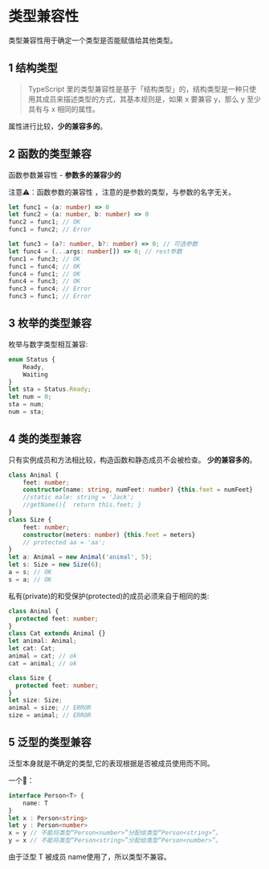 # 类型兼容性

类型兼容性用于确定一个类型是否能赋值给其他类型。

## 1 结构类型

> TypeScript 里的类型兼容性是基于「结构类型」的，结构类型是一种只使用其成员来描述类型的方式，其基本规则是，如果 x 要兼容 y，那么 y 至少具有与 x 相同的属性。

属性进行比较，**少的兼容多的**。

## 2 函数的类型兼容

函数参数兼容性 - **参数多的兼容少的**

注意⚠️：函数参数的兼容性 ，注意的是参数的类型，与参数的名字无关。

```typescript
let func1 = (a: number) => 0
let func2 = (a: number, b: number) => 0
func2 = func1; // OK
func1 = func2; // Error

let func3 = (a?: number, b?: number) => 0; // 可选参数
let func4 = (...args: number[]) => 0; // rest参数
func1 = func3; // OK
func1 = func4; // OK
func4 = func1; // OK
func4 = func3; // OK
func3 = func4; // Error
func3 = func1; // Error
```



## 3 枚举的类型兼容

枚举与数字类型相互兼容:

```typescript
enum Status {
    Ready,
    Waiting
}
let sta = Status.Ready;
let num = 0;
sta = num;
num = sta;
```



## 4 类的类型兼容

只有实例成员和方法相比较，构造函数和静态成员不会被检查。 **少的兼容多的**。

```typescript
class Animal {
    feet: number;
    constructor(name: string, numFeet: number) {this.feet = numFeet}
    //static male: string = 'Jack';
    //getName(){  return this.feet; }
}
class Size {
    feet: number;
    constructor(meters: number) {this.feet = meters}
    // protected aa = 'aa';
}
let a: Animal = new Animal('animal', 5);
let s: Size = new Size(6);
a = s; // OK
s = a; // OK
```

私有(private)的和受保护(protected)的成员必须来自于相同的类:

```typescript
class Animal {
  protected feet: number;
}
class Cat extends Animal {}
let animal: Animal;
let cat: Cat;
animal = cat; // ok
cat = animal; // ok

class Size {
  protected feet: number;
}
let size: Size;
animal = size; // ERROR
size = animal; // ERROR
```



## 5 泛型的类型兼容

泛型本身就是不确定的类型,它的表现根据是否被成员使用而不同。

一个🌰：

```typescript
interface Person<T> {
    name: T
}
let x : Person<string>
let y : Person<number>
x = y // 不能将类型“Person<number>”分配给类型“Person<string>”。
y = x // 不能将类型“Person<string>”分配给类型“Person<number>”。
```

由于泛型 T 被成员 name使用了，所以类型不兼容。